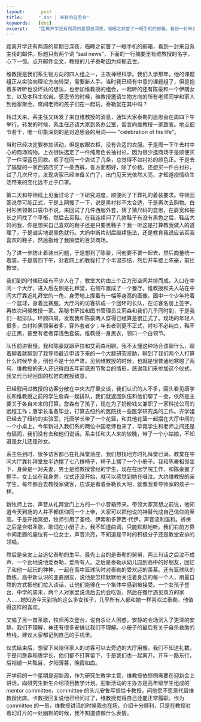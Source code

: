 ```yaml
---
layout:      post
title:      ".doc | 泰勒的追思会"
keywords:   [doc]
excerpt:    "距离开学还有两周的星期日深夜，临睡之前瞥了一眼手机的邮箱，看到一封来自系主任的邮件。标题只有两个词 “sad news”"
---
```


距离开学还有两周的星期日深夜，临睡之前瞥了一眼手机的邮箱，看到一封来自系主任的邮件。标题只有两个词 “sad news”，下面的一行摘要里有维教授的名字，心下一惊。点开邮件全文，教授的儿子泰勒因为抑郁去世。

维教授是我们系生物方向的四人组之一，主攻神经科学。我们入学那年，他的课题组正从实验向理论方向转型，需要新人手。当时我已经有中意的课题组了，但是抱着多听听也没坏处的想法，也参加维教授的组会，一起听的还有陈豪和一个伊朗女生，以及本科生松岩。感恩节的时候，维教授邀请生物方向的所有老师同学和家人到他家聚会，席间老师的孩子们在一起玩，泰勒就在其中吗？

转过天来，系主任又转发了来自维教授的消息，通知大家泰勒的追思会在周四下午举行。转发的时候，系主任还请大家到系办公室，留言向维教授一家致哀。地点细节若干，唯一印象深刻的是对追思会的用词—— "celebration of his life"。

当时已经决定要参加活动，但是放眼衣柜，没有合适的衣服。于是周一下午去村中心的商场购物。上衣很快选定了一件纯黑色长袖衬衫，因为很少逛商场于是顺便买了一件深蓝色同款。裤子在同一个店试了几条，总觉得不如衬衫的颜色正。于是去了隔壁的一家西装店买了一条西裤，各方面都好，除了价格。还想买一件白衬衫，试了几次尺寸，发现店家已经准备关门了，出门见天光依然大亮，才知道疫情给生活带来的变化远不止于口罩。

第二天和导师线上见面讨论了一下研究进度，顺便问了下葬礼的着装要求。导师回答说尽可能正式，于是上网搜了一下，说是黑衬衫不太合适，于是再次去购物。白衬衫黑领带口袋巾不说，来回试了几件西服外套，猜了猜尺码的意思，在肩宽和袖长之间找了个平衡，然后去买鞋。在我连续问了几款鞋子有没有黑色之后，鞋店大妈问我，你是想买自己喜欢的鞋子还是只要黑鞋子？我一听这是打算教我做人的道理了，于是诚实地说黑色就行。大妈中断片刻后继续施法，还是教育我说应该买我喜欢的鞋子，然后指给了我隔壁的百货商场。

为了进一步防止着装出问题，于是想到了陈豪，问他要不要一起去，然后商量统一着装。于是周四下午，对着网上的教程打了个半温莎结，然后开车接上陈豪，前往教堂。

我们到的时候已经有不少人在了，教堂大约由三个正方形空间并排而成，入口在中间一个大厅，进入后左侧是礼拜堂，右侧布置成了一个餐厅。维教授和夫人站在中间大厅靠近礼拜堂的一角，身旁地上撑着有一幅等身高的画像，画中一个少年挎着一个篮球，身着比赛服。大厅内的访客排成一个回环的长队，在访客名册上签字，再依次问候教授一家。系秘书萨拉和图书管理员艾莉森和我们几乎同时到，于是我们一起排队。环顾四周，发现我和陈豪两人穿得已经算是很正式了。现场的年轻人很多，白衬衫黑领带者多，穿外套者少；年长者则更不正式，衬衫不必纯白，鞋不必正黑，甚至有老者穿浅色套装。维教授一身黑衣，领口一个白领节。

队伍前进很慢，我和陈豪就跟萨拉和艾莉森闲聊。我不太懂这种场合该聊什么，聊着聊着就聊到了我导师最近申请下来的一个大额研究资助，聊到了我们两个人打算什么时候毕业，倒也不是十分严肃。见到维教授的时候，也就是很普通地寒暄了两句，维教授的夫人还记得四五年前感恩节聚会的情形，感谢我们来参加这个仪式。我又代已经回国的松岩向教授致意。

已经慰问过教授的访客分散在中央大厅里交谈，我们认识的人不多，回头看见唐学长和维教授之前的学生詹森一起排队，我们就返回队伍和他们聊了一会，依然是主要关于各自未来的打算。詹森有了孩子，现在为了奶粉钱又兼职了一家科技公司的远程工作；唐学长准备毕业，打算去纽约的医院找一些医学研究类的工作。齐学姐已经去了纽约的实验室，托唐学长带了一个花篮，和其他花篮一起摆在大厅中间的一个小桌上。今年新进入我们系的两位中国老师也来了，毕竟学生和老师之间还是有隔阂，我们没有去和他们说话。系主任和夫人来的较晚，带了一个小姑娘，不知道是女儿还是孙女。

系主任到时，很多访客都已在礼拜堂落座，我们想找地方时礼拜堂已满，教堂在中间大厅靠礼拜堂左半边摆了七八排椅子，椅子上摆了一个小册子。我和陈豪相邻坐下，身旁是一对夫妻，男士是维教授曾经的学生，现在在医学院工作，和陈豪握了握手。女士坐在我身旁，仪式还没开始，就可以感觉到她在啜泣。大约维教授的亲学生，每年都会去教授家做客，应该是看着泰勒长大吧，就像我看导师家的孩子一样。

新牧师上台，声音从礼拜堂门上方的一个小音箱传来。带领大家冥想之前说，他知道今天到场的人并不都信仰同一个上帝，大家可以把他说的神替代成自己信仰的至高。于是开始冥想，牧师引用了圣经、伊索和多萝西·代伊，声音流利温和。祈祷之后是合唱圣歌，歌词在小册子上，我不知道曲调，只能默默地听。我们右前方靠中间走廊的座位有一位女士，声音洪亮，不知道是平时的积极分子还是教堂安排的领唱。

然后是亲友上台追忆泰勒的生平。最先上台的是泰勒的舅舅，两三句话之后泣不成声，一个劲地说他爱泰勒，爱所有人。之后是泰勒从幼儿园到高中的好朋友，回忆了和他一起玩的种种，一起在高中篮球队时对泰勒的受欢迎的羡慕。还有篮球队的教练，高中新认识的亚裔朋友，说他是怎样默默地关注着身边的每一个人，用最自然的方式把他们拉入谈话，让他们能够在一个集体中感到被接受。一个女孩子登台，中学的周末，两个人对家里说谎后去约会吃饭，然后在餐厅遇见双方的家人……她知道今天到场的这么多女孩子，几乎所有人都和她一样喜欢过泰勒，他值得这样的喜欢。

又唱了另一首圣歌，牧师再次登台，说自杀让人困惑，安静的会场沉入了更深的安静，我们不理解，神还有很多安排让我们不理解。小册子的最后有关于自杀救助的热线，建议大家都记到自己的手机里。

仪式结束后，想留下来陪伴家人的访客可以去旁边的大厅用餐。我们不知道礼数，于是问詹森和唐学长，他们都不打算留下，于是我们也一起离开。开车一路东行，后视镜一片眩目，夕阳薄暮，晚霞如血。

开学前的一个星期是迎新周，作为研究生教学主管，维教授依惯例需要在迎新会上讲话，向研究生新生介绍项目教学计划。迎新活动的主办方是高年级学生组成的 mentor committee，committee 的头儿安鲁写信给卡教授，问他愿不愿意代替维教授出席。卡教授回复说他已经问过了，维教授觉得自己还能正常履职。作为 committee 的一员，维教授讲话的时候我也在场，介绍十分顺利，只是在教授对着幻灯片的一处幽默的时候，我不知道该做什么表情。
